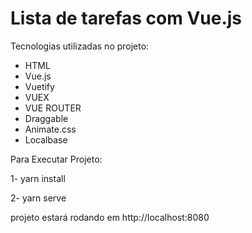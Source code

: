 # Lista de tarefas com Vue.js

Tecnologias utilizadas no projeto:

- HTML
- Vue.js
- Vuetify
- VUEX
- VUE ROUTER
- Draggable
- Animate.css
- Localbase

Para Executar Projeto: 

1- yarn install 

2- yarn serve

projeto estará rodando em http://localhost:8080

